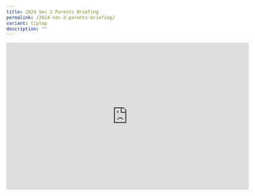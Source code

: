 ```yaml
---
title: 2024 Sec 2 Parents Briefing
permalink: /2024-sec-2-parents-briefing/
variant: tiptap
description: ""
---
```

<div class="iframe-wrapper">
<iframe height="389" width="640" allowfullscreen="true" frameborder="0" src="https://docs.google.com/presentation/d/e/2PACX-1vQ8bha7pVO8jh1bLRl3EjIpQ1htizkiI1jsEPWqVmxthqjnuqgYzxy0HhB2b6UiFA/embed?start=true&amp;loop=true&amp;delayms=3000"></iframe>
</div>
<p></p>